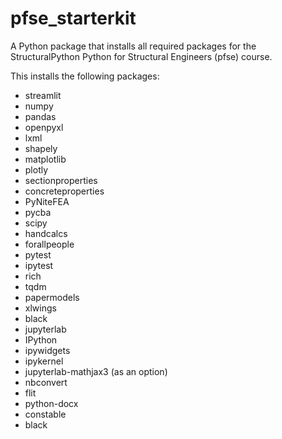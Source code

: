 # pfse_starterkit
A Python package that installs all required packages for the StructuralPython Python for Structural Engineers (pfse) course.

This installs the following packages:

* streamlit
* numpy
* pandas
* openpyxl
* lxml
* shapely
* matplotlib
* plotly
* sectionproperties
* concreteproperties
* PyNiteFEA
* pycba
* scipy
* handcalcs
* forallpeople
* pytest
* ipytest
* rich
* tqdm
* papermodels
* xlwings
* black
* jupyterlab
* IPython
* ipywidgets
* ipykernel
* jupyterlab-mathjax3 (as an option)
* nbconvert
* flit
* python-docx
* constable
* black
